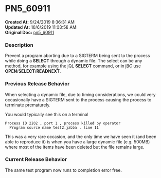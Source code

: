 # PN5_60911

**Created At:** 9/24/2019 8:36:31 AM  
**Updated At:** 10/6/2019 11:03:58 AM  
**Original Doc:** [pn5_60911](https://docs.jbase.com/75024-5-7-4-release-notes/pn5_60911)  


### Description

Prevent a program aborting due to a SIGTERM being sent to the process while doing a **SELECT** through a dynamic file. The select can be any method, for example using the jQL **SELECT** command, or in jBC use **OPEN**/**SELECT**/**READNEXT**.



### Previous Release Behavior

When selecting a dynamic file, due to timing considerations, we could very occasionally have a SIGTERM sent to the process causing the process to terminate prematurely.

You would typically see this on a terminal

```
Process ID 2202 , port 1 , process killed by operator
  Program source name test2.jabba , line 11
```

This was a very rare occasion, and the only time we have seen it (and been able to reproduce it) is when you have a large dynamic file (e.g. 500MB) where most of the items have been deleted but the file remains large.



### Current Release Behavior

The same test program now runs to completion error free.
